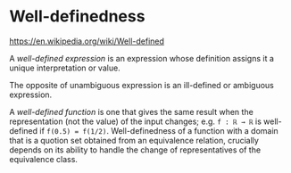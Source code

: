 # Well-definedness

https://en.wikipedia.org/wiki/Well-defined

A *well-defined expression* is an expression whose definition assigns it a unique interpretation or value.

The opposite of unambiguous expression is an ill-defined or ambiguous expression.

A *well-defined function* is one that gives the same result when the representation (not the value) of the input changes; e.g. `f : ℝ → ℝ` is well-defined if `f(0.5) = f(1/2)`. Well-definedness of a function with a domain that is a quotion set obtained from an equivalence relation, crucially depends on its ability to handle the change of representatives of the equivalence class.
